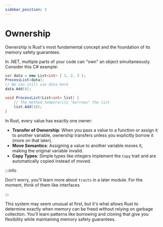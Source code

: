 ```yaml
---
sidebar_position: 3
---
```


# Ownership

Ownership is Rust's most fundamental concept and the foundation of its memory safety guarantees.

In .NET, multiple parts of your code can "own" an object simultaneously. Consider this C# example:

```csharp showLineNumbers
var data = new List<int> { 1, 2, 3 };
ProcessList(data);
// We can still use data here
data.Add(4);

void ProcessList(List<int> list) {
    // The method temporarily "borrows" the list
    list.Add(10);
}
```

In Rust, every value has exactly one owner:
- **Transfer of Ownership**: When you pass a value to a function or assign it to another variable, ownership transfers unless you explicitly borrow it (more on that later).
- **Move Semantics**: Assigning a value to another variable moves it, making the original variable invalid.
- **Copy Types**: Simple types like integers implement the `Copy` trait and are automatically copied instead of moved.

:::info

Don't worry, you'll learn more about `traits` in a later module. For the moment, think of them like interfaces

:::

This system may seem unusual at first, but it's what allows Rust to determine exactly when memory can be freed without relying on garbage collection. You'll learn patterns like borrowing and cloning that give you flexibility while maintaining memory safety guarantees.
